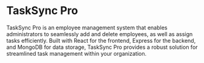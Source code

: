 # TaskSync Pro

TaskSync Pro is an employee management system that enables administrators to seamlessly add and delete employees, as well as assign tasks efficiently. Built with React for the frontend, Express for the backend, and MongoDB for data storage, TaskSync Pro provides a robust solution for streamlined task management within your organization.

